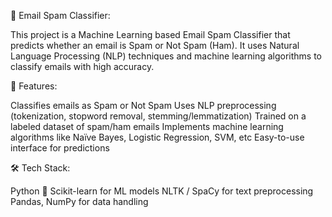 📧 Email Spam Classifier:

This project is a Machine Learning based Email Spam Classifier that predicts whether an email is Spam or Not Spam (Ham). It uses Natural Language Processing (NLP) techniques and machine learning algorithms to classify emails with high accuracy.

🚀 Features:

Classifies emails as Spam or Not Spam
Uses NLP preprocessing (tokenization, stopword removal, stemming/lemmatization)
Trained on a labeled dataset of spam/ham emails
Implements machine learning algorithms like Naïve Bayes, Logistic Regression, SVM, etc
Easy-to-use interface for predictions

🛠️ Tech Stack:

Python 🐍
Scikit-learn for ML models
NLTK / SpaCy for text preprocessing
Pandas, NumPy for data handling
